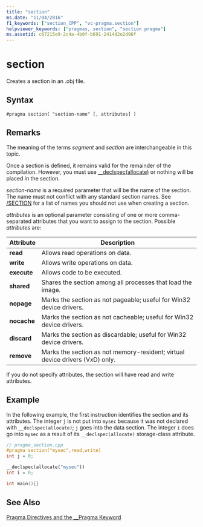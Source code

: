 ```yaml
---
title: "section"
ms.date: "11/04/2016"
f1_keywords: ["section_CPP", "vc-pragma.section"]
helpviewer_keywords: ["pragmas, section", "section pragma"]
ms.assetid: c67215e9-2c4a-4b0f-b691-2414d2e2d96f
---
```

# section

Creates a section in an .obj file.

## Syntax

```
#pragma section( "section-name" [, attributes] )
```

## Remarks

The meaning of the terms *segment* and *section* are interchangeable in this topic.

Once a section is defined, it remains valid for the remainder of the compilation. However, you must use [__declspec(allocate)](../cpp/allocate.md) or nothing will be placed in the section.

*section-name* is a required parameter that will be the name of the section. The name must not conflict with any standard section names. See [/SECTION](../build/reference/section-specify-section-attributes.md) for a list of names you should not use when creating a section.

*attributes* is an optional parameter consisting of one or more comma-separated attributes that you want to assign to the section. Possible *attributes* are:

|Attribute|Description|
|-|-|
|**read**|Allows read operations on data.|
|**write**|Allows write operations on data.|
|**execute**|Allows code to be executed.|
|**shared**|Shares the section among all processes that load the image.|
|**nopage**|Marks the section as not pageable; useful for Win32 device drivers.|
|**nocache**|Marks the section as not cacheable; useful for Win32 device drivers.|
|**discard**|Marks the section as discardable; useful for Win32 device drivers.|
|**remove**|Marks the section as not memory-resident; virtual device drivers (V*x*D) only.|

If you do not specify attributes, the section will have read and write attributes.

## Example

In the following example, the first instruction identifies the section and its attributes. The integer `j` is not put into `mysec` because it was not declared with `__declspec(allocate)`; `j` goes into the data section. The integer `i` does go into `mysec` as a result of its `__declspec(allocate)` storage-class attribute.

```cpp
// pragma_section.cpp
#pragma section("mysec",read,write)
int j = 0;

__declspec(allocate("mysec"))
int i = 0;

int main(){}
```

## See Also

[Pragma Directives and the __Pragma Keyword](../preprocessor/pragma-directives-and-the-pragma-keyword.md)